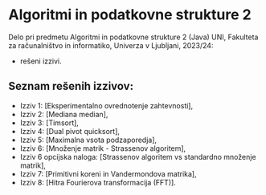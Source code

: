 # Algoritmi in podatkovne strukture 2
Delo pri predmetu Algoritmi in podatkovne strukture 2 (Java) UNI, Fakulteta za računalništvo in informatiko, Univerza v Ljubljani, 2023/24:

- rešeni izzivi.

Seznam rešenih izzivov:
----------
- Izziv 1: [Eksperimentalno ovrednotenje zahtevnosti],
- Izziv 2: [Mediana median],
- Izziv 3: [Timsort],
- Izziv 4: [Dual pivot quicksort],
- Izziv 5: [Maximalna vsota podzaporedja],
- Izziv 6: [Množenje matrik - Strassenov algoritem],
- Izziv 6 opcijska naloga: [Strassenov algoritem vs standardno množenje matrik],
- Izziv 7: [Primitivni koreni in Vandermondova matrika],
- Izziv 8: [Hitra Fourierova transformacija (FFT)].
